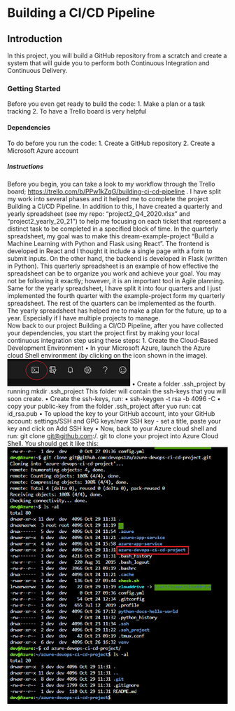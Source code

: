 # Building a CI/CD Pipeline

## Introduction
In this project, you will build a GitHub repository from a scratch and create a system that will guide you to perform both Continuous Integration and Continuous Delivery.

### Getting Started
Before you even get ready to build the code:
	1.	Make a plan or a task tracking
	2.	To have a Trello board is very helpful

#### Dependencies
To do before you run the code:
	1.	Create a GitHub repository
	2.	Create a Microsoft Azure account

##### Instructions
Before you begin, you can take a look to my workflow through the Trello board; https://trello.com/b/PPw1kZqG/building-ci-cd-pipeline . I have split my work into several phases and it helped me to complete the project Building a CI/CD Pipeline.
In addition to this, I have created a quarterly and yearly spreadsheet (see my repo: “project2_Q4_2020.xlsx” and “project2_yearly_20_21”) to help me focusing on each ticket that represent a distinct task to be completed in a specified block of time.
In the quarterly spreadsheet, my goal was to make this dream-example-project “Build a Machine Learning with Python and Flask using React”. The frontend is developed in React and I thought it include a single page with a form to submit inputs. On the other hand, the backend is developed in Flask (written in Python). This quarterly spreadsheet is an example of how effective the spreadsheet can be to organize you work and achieve your goal. You may not be following it exactly; however, it is an important tool in Agile planning.
Same for the yearly spreadsheet, I have split it into four quarters and I just implemented the fourth quarter with the example-project form my quarterly spreadsheet. The rest of the quarters can be implemented as the fourth.
The yearly spreadsheet has helped me to make a plan for the future, up to a year. Especially if I have multiple projects to manage.  
Now back to our project Building a CI/CD Pipeline, after you have collected your dependencies, you start the project first by making your local continuous integration step using these steps:
	1.	Create the Cloud-Based Development Environment
	•	In your Microsoft Azure, launch the Azure cloud Shell environment (by clicking on the icon shown in the image).
  	![alt text](https://github.com/devops12a/azure-devops-ci-cd-project/blob/main/images/azure_cloud_shell.png)
	•	Create a folder .ssh_project by running mkdir .ssh_project 
	This folder will contain the ssh-keys that you will soon create.
	•	Create the ssh-keys, run:
	•	ssh-keygen -t rsa -b 4096 -C <your-Azure-account-email>
	•	copy your public-key from the folder .ssh_project after yuo run: cat id_rsa.pub
	•	To upload the key to your GitHub account, into your GitHub account: settings/SSH and GPG keys/new SSH key - set a title, paste your key and click on Add SSH key
	•	Now, back to your Azure cloud shell and run: git clone git@github.com:<your-username>/<your-repo>. git to clone your project into Azure Cloud Shell.
		You should get it like this:
	![alt text](https://github.com/devops12a/azure-devops-ci-cd-project/blob/main/images/project_cloning.png)
	

